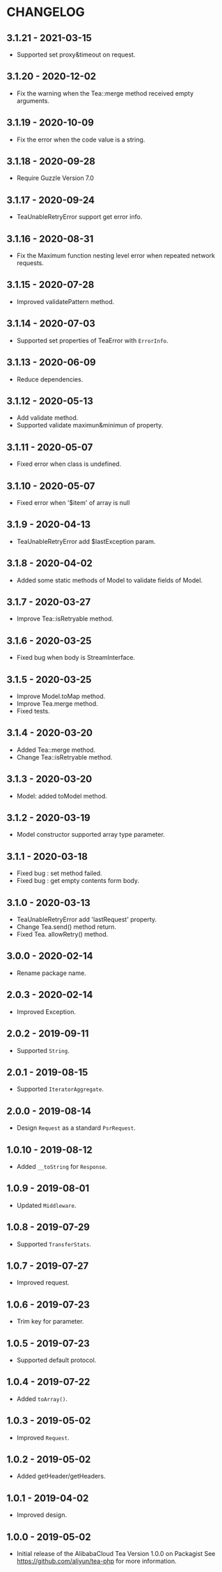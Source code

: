 # CHANGELOG

## 3.1.21 - 2021-03-15

- Supported set proxy&timeout on request.

## 3.1.20 - 2020-12-02

- Fix the warning when the Tea::merge method received empty arguments.

## 3.1.19 - 2020-10-09

- Fix the error when the code value is a string.

## 3.1.18 - 2020-09-28

- Require Guzzle Version 7.0

## 3.1.17 - 2020-09-24

- TeaUnableRetryError support get error info.

## 3.1.16 - 2020-08-31

- Fix the Maximum function nesting level error when repeated network requests.

## 3.1.15 - 2020-07-28

- Improved validatePattern method.

## 3.1.14 - 2020-07-03

- Supported set properties of TeaError with `ErrorInfo`.

## 3.1.13 - 2020-06-09

- Reduce dependencies.

## 3.1.12 - 2020-05-13

- Add validate method.
- Supported validate maximun&minimun of property.

## 3.1.11 - 2020-05-07

- Fixed error when class is undefined.

## 3.1.10 - 2020-05-07

- Fixed error when '$item' of array is null

## 3.1.9 - 2020-04-13

- TeaUnableRetryError add $lastException param.

## 3.1.8 - 2020-04-02

- Added some static methods of Model to validate fields of Model.

## 3.1.7 - 2020-03-27

- Improve Tea::isRetryable method.

## 3.1.6 - 2020-03-25

- Fixed bug when body is StreamInterface.

## 3.1.5 - 2020-03-25

- Improve Model.toMap method.
- Improve Tea.merge method.
- Fixed tests.

## 3.1.4 - 2020-03-20

- Added Tea::merge method.
- Change Tea::isRetryable method.

## 3.1.3 - 2020-03-20

- Model: added toModel method.

## 3.1.2 - 2020-03-19

- Model constructor supported array type parameter.

## 3.1.1 - 2020-03-18

- Fixed bug : set method failed.
- Fixed bug : get empty contents form body.

## 3.1.0 - 2020-03-13

- TeaUnableRetryError add 'lastRequest' property.
- Change Tea.send() method return.
- Fixed Tea. allowRetry() method.

## 3.0.0 - 2020-02-14
- Rename package name.

## 2.0.3 - 2020-02-14
- Improved Exception.

## 2.0.2 - 2019-09-11
- Supported `String`.

## 2.0.1 - 2019-08-15
- Supported `IteratorAggregate`.

## 2.0.0 - 2019-08-14
- Design `Request` as a standard `PsrRequest`.

## 1.0.10 - 2019-08-12
- Added `__toString` for `Response`.

## 1.0.9 - 2019-08-01
- Updated `Middleware`.

## 1.0.8 - 2019-07-29
- Supported `TransferStats`.

## 1.0.7 - 2019-07-27
- Improved request.

## 1.0.6 - 2019-07-23
- Trim key for parameter.

## 1.0.5 - 2019-07-23
- Supported default protocol.

## 1.0.4 - 2019-07-22
- Added `toArray()`.

## 1.0.3 - 2019-05-02
- Improved `Request`.

## 1.0.2 - 2019-05-02
- Added getHeader/getHeaders.

## 1.0.1 - 2019-04-02
- Improved design.

## 1.0.0 - 2019-05-02
- Initial release of the AlibabaCloud Tea Version 1.0.0 on Packagist See <https://github.com/aliyun/tea-php> for more information.
